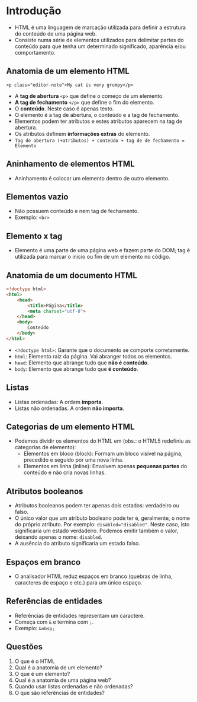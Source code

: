 # Introdução

- HTML é uma linguagem de marcação utilizada para definir a estrutura do conteúdo de uma página web.
- Consiste numa série de elementos utilizados para delimitar partes do conteúdo para que tenha um determinado significado, aparência e/ou comportamento.

## Anatomia de um elemento HTML

```
<p class="editor-note">My cat is very grumpy</p>
```

- A **tag de abertura** `<p>` que define o começo de um elemento.
- **A tag de fechamento** `</p>` que define o fim do elemento.
- O **conteúdo**. Neste caso é apenas texto.
- O elemento é a tag de abertura, o conteúdo e a tag de fechamento.
- Elementos podem ter atributos e estes atributos aparecem na tag de abertura.
- Os atributos definem **informações extras** do elemento.
- `Tag de abertura (+atributos) + conteúdo + tag de de fechamento = Elemento`

## Aninhamento de elementos HTML

- Aninhamento é colocar um elemento dentro de outro elemento.

## Elementos vazio

- Não possuem conteúdo e nem tag de fechamento.
- Exemplo: `<br>`

## Elemento x tag

- Elemento é uma parte de uma página web e fazem parte do DOM; tag é utilizada para marcar o início ou fim de um elemento no código.

## Anatomia de um documento HTML

```html
<!doctype html>
<html>
    <head>
    	<title>Página</title>
        <meta charset="utf-8">
    </head>
    <body>
    	Conteúdo
    </body>
</html>
```

- `<!doctype html>`: Garante que o documento se comporte corretamente.
- `html`: Elemento raiz da página. Vai abranger todos os elementos.
- `head`: Elemento que abrange tudo que **não é conteúdo**.
- `body`: Elemento que abrange tudo que **é conteúdo**.

## Listas

- Listas ordenadas: A ordem **importa**.
- Listas não ordenadas. A ordem **não importa**.

## Categorias de um elemento HTML

- Podemos dividir os elementos do HTML em (obs.: o HTML5 redefiniu as categorias de elemento):
  - Elementos em bloco (block): Formam um bloco visível na página, precedido e seguido por uma nova linha.
  - Elementos em linha (inline): Envolvem apenas **pequenas partes** do conteúdo e não cria novas linhas.

## Atributos booleanos

- Atributos booleanos podem ter apenas dois estados: verdadeiro ou falso.
- O único valor que um atributo booleano pode ter é, geralmente, o nome do próprio atributo. Por exemplo: `disabled="disabled"`. Neste caso, isto significaria um estado verdadeiro. Podemos emitir também o valor, deixando apenas o nome: `disabled`.
- A ausência do atributo significaria um estado falso.

## Espaços em branco

- O analisador HTML reduz espaços em branco (quebras de linha, caracteres de espaço e etc.) para um único espaço.

## Referências de entidades

- Referências de entidades representam um caractere.
- Começa com `&` e termina com `;`.
- Exemplo: `&nbsp;`

## Questões

1. O que é o HTML
2. Qual é a anatomia de um elemento?
3. O que é um elemento?
4. Qual é a anatomia de uma página web?
5. Quando usar listas ordenadas e não ordenadas?
6. O que são referências de entidades?